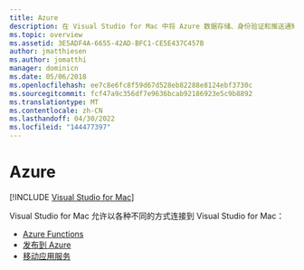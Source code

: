 ```yaml
---
title: Azure
description: 在 Visual Studio for Mac 中将 Azure 数据存储、身份验证和推送通知添加到移动应用
ms.topic: overview
ms.assetid: 3E5ADF4A-6655-42AD-BFC1-CE5E437C457B
author: jmatthiesen
ms.author: jomatthi
manager: dominicn
ms.date: 05/06/2018
ms.openlocfilehash: ee7c8e6fc8f59d67d528eb82288e8124ebf3730c
ms.sourcegitcommit: fcf47a9c356df7e9636bcab92186923e5c9b8892
ms.translationtype: MT
ms.contentlocale: zh-CN
ms.lasthandoff: 04/30/2022
ms.locfileid: "144477397"
---
```

# <a name="azure"></a>Azure

 [!INCLUDE [Visual Studio for Mac](~/includes/applies-to-version/vs-mac-only.md)]

Visual Studio for Mac 允许以各种不同的方式连接到 Visual Studio for Mac：

- [Azure Functions](azure-functions.md)
- [发布到 Azure](publish-app-svc.md)
- [移动应用服务](connected-services.md)